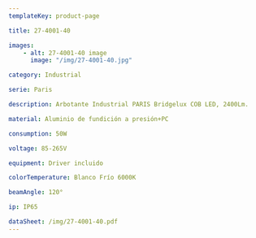 ```yaml
---
templateKey: product-page

title: 27-4001-40

images:
    - alt: 27-4001-40 image
      image: "/img/27-4001-40.jpg"

category: Industrial

serie: Paris

description: Arbotante Industrial PARIS Bridgelux COB LED, 2400Lm.

material: Aluminio de fundición a presión+PC

consumption: 50W

voltage: 85-265V

equipment: Driver incluido

colorTemperature: Blanco Frío 6000K

beamAngle: 120°

ip: IP65

dataSheet: /img/27-4001-40.pdf
---
```


